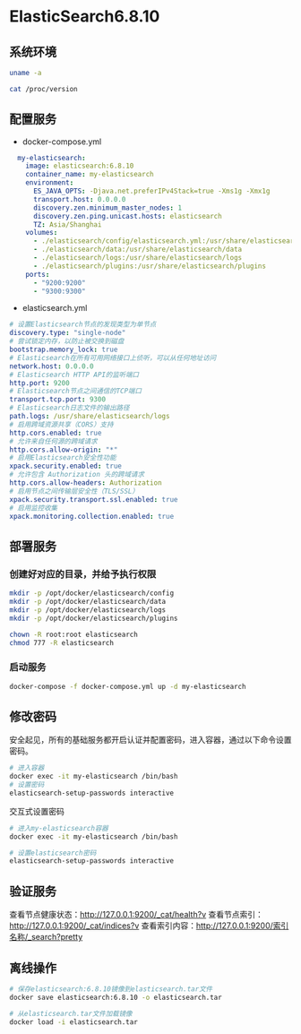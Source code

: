 # ElasticSearch6.8.10

## 系统环境
```bash
uname -a

cat /proc/version

```

## 配置服务

* docker-compose.yml
```yml
  my-elasticsearch:
    image: elasticsearch:6.8.10
    container_name: my-elasticsearch
    environment:
      ES_JAVA_OPTS: -Djava.net.preferIPv4Stack=true -Xms1g -Xmx1g
      transport.host: 0.0.0.0
      discovery.zen.minimum_master_nodes: 1
      discovery.zen.ping.unicast.hosts: elasticsearch
      TZ: Asia/Shanghai
    volumes:
      - ./elasticsearch/config/elasticsearch.yml:/usr/share/elasticsearch/config/elasticsearch.yml
      - ./elasticsearch/data:/usr/share/elasticsearch/data
      - ./elasticsearch/logs:/usr/share/elasticsearch/logs
      - ./elasticsearch/plugins:/usr/share/elasticsearch/plugins
    ports:
      - "9200:9200"
      - "9300:9300"

```

* elasticsearch.yml
```yml
# 设置Elasticsearch节点的发现类型为单节点
discovery.type: "single-node"
# 尝试锁定内存，以防止被交换到磁盘
bootstrap.memory_lock: true
# Elasticsearch在所有可用网络接口上侦听，可以从任何地址访问
network.host: 0.0.0.0
# Elasticsearch HTTP API的监听端口
http.port: 9200
# Elasticsearch节点之间通信的TCP端口
transport.tcp.port: 9300
# Elasticsearch日志文件的输出路径
path.logs: /usr/share/elasticsearch/logs
# 启用跨域资源共享（CORS）支持
http.cors.enabled: true
# 允许来自任何源的跨域请求
http.cors.allow-origin: "*"
# 启用Elasticsearch安全性功能
xpack.security.enabled: true
# 允许包含 Authorization 头的跨域请求
http.cors.allow-headers: Authorization
# 启用节点之间传输层安全性（TLS/SSL）
xpack.security.transport.ssl.enabled: true
# 启用监控收集
xpack.monitoring.collection.enabled: true

```

## 部署服务

### 创建好对应的目录，并给予执行权限

```bash
mkdir -p /opt/docker/elasticsearch/config
mkdir -p /opt/docker/elasticsearch/data
mkdir -p /opt/docker/elasticsearch/logs
mkdir -p /opt/docker/elasticsearch/plugins

chown -R root:root elasticsearch
chmod 777 -R elasticsearch

```

### 启动服务
```bash
docker-compose -f docker-compose.yml up -d my-elasticsearch
```

## 修改密码
安全起见，所有的基础服务都开启认证并配置密码，进入容器，通过以下命令设置密码。
```bash
# 进入容器
docker exec -it my-elasticsearch /bin/bash
# 设置密码
elasticsearch-setup-passwords interactive

```

交互式设置密码
```bash
# 进入my-elasticsearch容器
docker exec -it my-elasticsearch /bin/bash

# 设置elasticsearch密码
elasticsearch-setup-passwords interactive
```

## 验证服务

查看节点健康状态：http://127.0.0.1:9200/_cat/health?v
查看节点索引：http://127.0.0.1:9200/_cat/indices?v
查看索引内容：http://127.0.0.1:9200/索引名称/_search?pretty

## 离线操作

```bash
# 保存elasticsearch:6.8.10镜像到elasticsearch.tar文件
docker save elasticsearch:6.8.10 -o elasticsearch.tar

# 从elasticsearch.tar文件加载镜像
docker load -i elasticsearch.tar 
```
